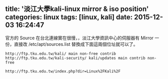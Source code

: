 title: '淡江大學kali-linux mirror & iso position'
categories: linux
tags: [linux, kali]
date: 2015-12-03 16:24:47
---

<!-- more -->

官方的 Source 在台北連線實在很慢，，淡江大學資訊中心的伺服器有 Mirror 一份，直接改 /etc/apt/sources.list 替換成下面這兩個位址就可以了。
``` text mirror site
http://ftp.tku.edu.tw/kali/ main non-free contrib
http://ftp.tku.edu.tw/kali-security/ kali/updates main contrib non-free
```
``` text iso
http://ftp.tku.edu.tw/index.php?dir=Linux%2FKali%2F
```
